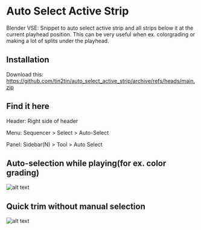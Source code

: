 # Auto Select Active Strip

Blender VSE: Snippet to auto select active strip and all strips below it at the current playhead position. This can be very useful when ex. colorgrading or making a lot of splits under the playhead.

## Installation

Download this: https://github.com/tin2tin/auto_select_active_strip/archive/refs/heads/main.zip

## Find it here

Header: Right side of header

Menu: Sequencer > Select > Auto-Select

Panel: Sidebar(N) > Tool > Auto Select

## Auto-selection while playing(for ex. color grading)

![alt text](https://github.com/tin2tin/auto_select_active_strip/blob/main/auto_select.gif?raw=true)


## Quick trim without manual selection

![alt text](https://github.com/tin2tin/auto_select_active_strip/blob/main/auto_select_trim.gif?raw=true)
